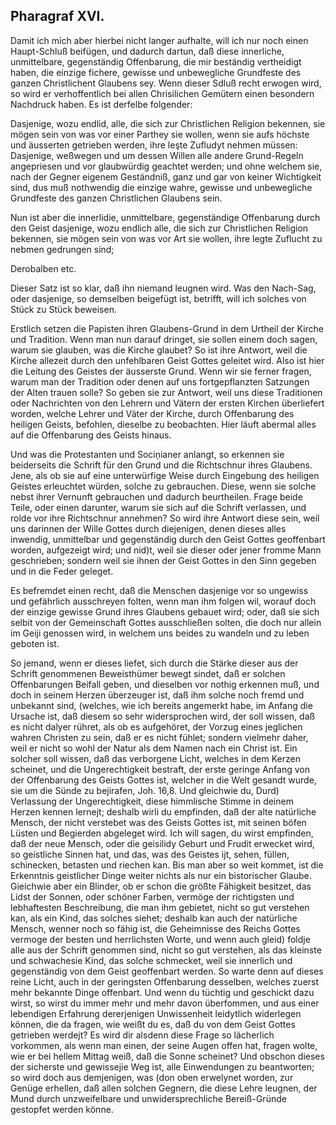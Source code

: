 
<!-- seite 105 -->
Pharagraf XVI.
--------------

Damit ich mich aber hierbei nicht langer
aufhalte, will ich nur noch einen Haupt-Schluß beifügen,<!-- seite 106 --><!-- content-0092.xml -->
und dadurch dartun, daß diese innerliche, unmittelbare,
gegenständig Offenbarung, die mir beständig
vertheidigt haben, die einzige fichere, gewisse und
unbewegliche Grundfeste des ganzen Christlichent
Glaubens sey. Wenn dieser Sdluß recht erwogen
wird, so wird er verhoffentlich bei allen Chrisilichen
Gemütern einen besondern Nachdruck haben. Es ist
derfelbe folgender:

Dasjenige, wozu endlid, alle, die sich zur Christlichen
Religion bekennen, sie mögen sein von was vor einer
Parthey sie wollen, wenn sie aufs höchste und äusserten
getrieben werden, ihre leşte Zufludyt nehmen
müssen: Dasjenige, weßwegen und um dessen Willen
alle andere Grund-Regeln angepriesen und vor glaubwürdig
geachtet werden; und ohne welchem sie, nach
der Gegner eigenem Geständniß, ganz und gar von keiner
Wichtigkeit sind, dus muß nothwendig die einzige
wahre, gewisse und unbewegliche Grundfeste des ganzen
Christlichen Glaubens sein.

Nun ist aber die innerlidie, unmittelbare, gegenständige
Offenbarung durch den Geist dasjenige, wozu endlich
alle, die sich zur Christlichen Religion bekennen, sie
mögen sein von was vor Art sie wollen, ihre legte Zuflucht
zu nebmen gedrungen sind;

Derobalben etc.

Dieser Satz ist so klar, daß ihn niemand leugnen
wird. Was den Nach-Sag, oder dasjenige, so demselben
beigefügt ist, betrifft, will ich solches von Stück
zu Stück beweisen.

Erstlich setzen die Papisten ihren Glaubens-Grund
in dem Urtheil der Kirche und Tradition. Wenn man
nun darauf dringet, sie sollen einem doch sagen, warum
sie glauben, was die Kirche glaubet? So ist ihre
Antwort, weil die Kirche allezeit durch den unfehlbaren
Geist Gottes geleitet wird. Also ist hier die
Leitung des Geistes der äusserste Grund. Wenn<!-- seite 107 -->
wir sie ferner fragen, warum man der Tradition oder
denen auf uns fortgepflanzten Satzungen der Alten
trauen solle? So geben sie zur Antwort, weil uns diese
Traditionen oder Nachrichten von den Lehrern und
Vätern der ersten Kirchen überliefert worden, welche
Lehrer und Väter der Kirche, durch Offenbarung
des heiligen Geists, befohlen, dieselbe zu beobachten.
Hier läuft abermal alles auf die Offenbarung
des Geists hinaus.

Und was die Protestanten und Sociņianer anlangt,
so erkennen sie beiderseits die Schrift für den
Grund und die Richtschnur ihres Glaubens. Jene, als
ob sie auf eine unterwürfige Weise durch Eingebung des
heiligen Geistes erleuchtet würden, solche zu gebrauchen.
Diese, wenn sie solche nebst ihrer Vernunft gebrauchen
und dadurch beurtheilen. Frage beide Teile,
oder einen darunter, warum sie sich auf die Schrift
verlassen, und rolde vor ihre Richtschnur annehmen?
So wird ihre Antwort diese sein, weil uns darinnen
der Wille Gottes durch diejenigen, denen dieses
alles inwendig, unmittelbar und gegenständig
durch den Geist Gottes geoffenbart worden, aufgezeigt
wird; und nid)t, weil sie dieser oder jener
fromme Mann geschrieben; sondern weil sie ihnen der
Geist Gottes in den Sinn gegeben und in die Feder
geleget.

Es befremdet einen recht, daß die Menschen dasjenige
vor so ungewiss und gefährlich ausschreyen folten,
wenn man ihm folgen wil, worauf doch der einzige gewisse
Grund ihres Glaubens gebauet wird; oder, daß
sie sich selbit von der Gemeinschaft Gottes ausschließen
solten, die doch nur allein im Geiji genossen wird, in welchem
uns beides zu wandeln und zu leben geboten ist.

So jemand, wenn er dieses liefet, sich durch die
Stärke dieser aus der Schrift genommenen Beweisthümer
bewegt sindet, daß er solchen Offenbarungen<!-- seite 108 -->
Beifall geben, und dieselben vor nothig erkennen muß,
und doch in seinem Herzen überzeuger ist, daß ihm solche
noch fremd und unbekannt sind, (welches, wie ich bereits
angemerkt habe, im Anfang die Ursache ist, daß diesem
so sehr widersprochen wird, der soll wissen, daß es nicht
dalyer rühret, als ob es aufgehöret, der Vorzug eines
jeglichen wahren Christen zu sein, daß er es nicht fühlet;
sondern vielmehr daher, weil er nicht so wohl der Natur
als dem Namen nach ein Christ ist. Ein solcher soll
wissen, daß das verborgene Licht, welches in dem
Kerzen scheinet, und die Ungerechtigkeit bestraft, der
erste geringe Anfang von der Offenbarung des Geists
Gottes ist, welcher in die Welt gesandt wurde, sie um
die Sünde zu bejirafen, Joh. 16,8. Und gleichwie
du, Durd) Verlassung der Ungerechtigkeit, diese himmlische
Stimme in deinem Herzen kennen lernejt; deshalb
wirli du empfinden, daß der alte natürliche Mensch, der
nicht verstebet was des Geists Gottes ist, mit seinen
böfen Lüsten und Begierden abgeleget wird. Ich will
sagen, du wirst empfinden, daß der neue Mensch, oder
die geisilidy Geburt und Frudit erwecket wird, so geistliche
Sinnen hat, und das, was des Geistes ijt, sehen,
füllen, schinecken, betasten und riechen kan. Bis man
aber so weit kommet, ist die Erkenntnis geistlicher Dinge
weiter nichts als nur ein bistorischer Glaube. Gieichwie
aber ein Blinder, ob er schon die größte Fähigkeit
besitzet, das Lidst der Sonnen, oder schöner Farben,
vermöge der richtigsten und lebhaftesten Beschreibung,
die man ihm gebietet, nicht so gut verstehen kan, als ein
Kind, das solches siehet; deshalb kan auch der natürliche
Mensch, wenner noch so fähig ist, die Geheimnisse des
Reichs Gottes vermoge der besten und herrlichsten
Worte, und wenn auch gleid) foldje alle aus der Schrift
genommen sind, nicht so gut verstehen, als das kleinste
und schwachesie Kind, das solche schmecket, weil sie innerlich
und gegenständig von dem Geist geoffenbart
werden.<!-- seite 109 --><!-- content-0095.xml -->
So warte denn auf dieses reine Licht, auch in der geringsten
Offenbarung desselben, welches zuerst mehr
bekannte Dinge offenbart. Und wenn du tüchtig und
geschickt dazu wirst, so wirst du immer mehr und mehr
davon überfommen, und aus einer lebendigen Erfahrung
dererjenigen Unwissenheit leidytlich widerlegen
können, die da fragen, wie weißt du es, daß du von dem
Geist Gottes getrieben werdejt? Es wird dir alsdenn
diese Frage so lächerlich vorkommen, als wenn man einen,
der seine Augen offen hat, fragen wolte, wie er bei
hellem Mittag weiß, daß die Sonne scheinet? Und obschon
dieses der sicherste und gewissejie Weg ist, alle
Einwendungen zu beantworten; so wird doch aus demjenigen,
was (don oben erwelynet worden, zur Genüge
erhellen, daß allen solchen Gegnern, die diese Lehre leugnen,
der Mund durch unzweifelbare und unwidersprechliche
Bereiß-Gründe gestopfet werden könne.


